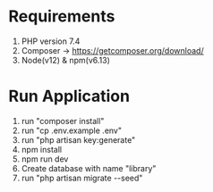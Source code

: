 # Requirements

1. PHP version 7.4
2. Composer -> https://getcomposer.org/download/
3. Node(v12) & npm(v6.13)

# Run Application

1. run "composer install"
2. run "cp .env.example .env"
3. run "php artisan key:generate"
4. npm install
5. npm run dev
6. Create database with name "library"
7. run "php artisan migrate --seed"
